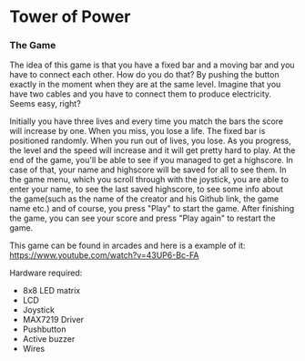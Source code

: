 # Tower of Power
### The Game
  The idea of this game is that you have a fixed bar and a moving bar and you have to connect each other. How do you do that? By pushing the button exactly in the moment when they are at the same level. Imagine that you have two cables and you have to connect them to produce electricity. Seems easy, right?
  
  Initially you have three lives and every time you match the bars the score will increase by one. When you miss, you lose a life. The fixed bar is positioned randomly. When you run out of lives, you lose.
  As you progress, the level and the speed will increase and it will get pretty hard to play. At the end of the game, you'll be able to see if you managed to get a highscore. In case of that, your name and highscore will be saved for all to see them. 
  In the game menu, which you scroll through with the joystick, you are able to enter your name, to see the last saved highscore, to see some info about the game(such as the name of the creator and his Github link, the game name etc.) and of course, you press "Play" to start the game. After finishing the game, you can see your score and press "Play again" to restart the game.
  
  This game can be found in arcades and here is a example of it: https://www.youtube.com/watch?v=43UP6-Bc-FA

Hardware required:
- 8x8 LED matrix
- LCD
- Joystick
- MAX7219 Driver
- Pushbutton
- Active buzzer
- Wires
